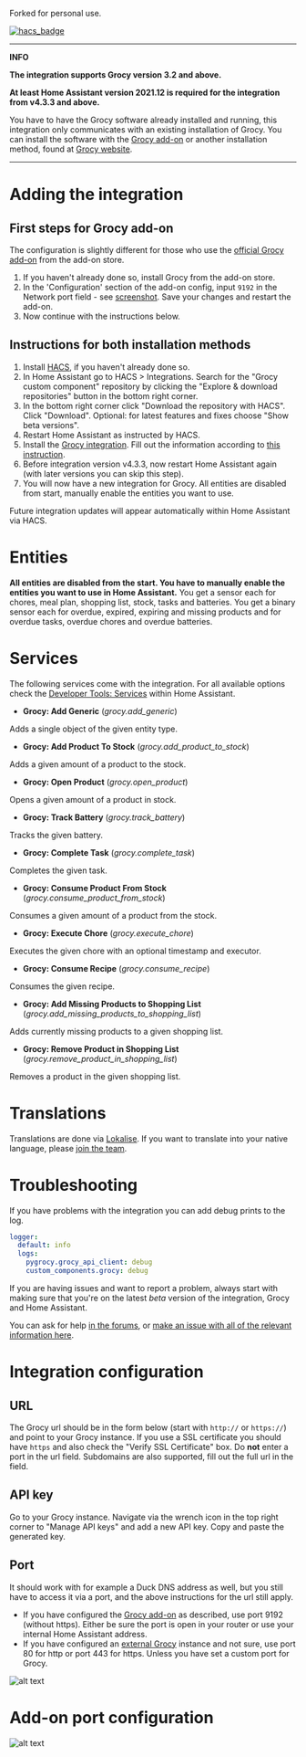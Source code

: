 Forked for personal use.

[![hacs_badge](https://img.shields.io/badge/HACS-Default-orange.svg)](https://github.com/hacs/integration)

---
**INFO**

**The integration supports Grocy version 3.2 and above.**

**At least Home Assistant version 2021.12 is required for the integration from v4.3.3 and above.**

You have to have the Grocy software already installed and running, this integration only communicates with an existing installation of Grocy. You can install the software with the [Grocy add-on](https://github.com/hassio-addons/addon-grocy) or another installation method, found at [Grocy website](https://grocy.info/).

---

# Adding the integration

## First steps <a name="addon"></a>for Grocy add-on
The configuration is slightly different for those who use the [official Grocy add-on](https://github.com/hassio-addons/addon-grocy) from the add-on store.

1. If you haven't already done so, install Grocy from the add-on store.
2. In the 'Configuration' section of the add-on config, input `9192` in the Network port field - see [screenshot](#screenshot-addon-config). Save your changes and restart the add-on.
3. Now continue with the instructions below.

## Instructions for <a name="both"></a>both installation methods
1. Install [HACS](https://hacs.xyz/), if you haven't already done so.
2. In Home Assistant go to HACS > Integrations. Search for the "Grocy custom component" repository by clicking the "Explore & download repositories" button in the bottom right corner.
3. In the bottom right corner click "Download the repository with HACS". Click "Download". Optional: for latest features and fixes choose "Show beta versions".
4. Restart Home Assistant as instructed by HACS.
5. Install the [Grocy integration](https://my.home-assistant.io/redirect/config_flow_start/?domain=grocy). Fill out the information according to [this instruction](#integration-configuration).
6. Before integration version v4.3.3, now restart Home Assistant again (with later versions you can skip this step).
7. You will now have a new integration for Grocy. All entities are disabled from start, manually enable the entities you want to use.

Future integration updates will appear automatically within Home Assistant via HACS.


# Entities

**All entities are disabled from the start. You have to manually enable the entities you want to use in Home Assistant.**
You get a sensor each for chores, meal plan, shopping list, stock, tasks and batteries.
You get a binary sensor each for overdue, expired, expiring and missing products and for overdue tasks, overdue chores and overdue batteries.


# Services

The following services come with the integration. For all available options check the [Developer Tools: Services](https://my.home-assistant.io/redirect/developer_services/) within Home Assistant.

- **Grocy: Add Generic** (_grocy.add_generic_)

Adds a single object of the given entity type.

- **Grocy: Add Product To Stock** (_grocy.add_product_to_stock_)

Adds a given amount of a product to the stock.

- **Grocy: Open Product** (_grocy.open_product_)

Opens a given amount of a product in stock.

- **Grocy: Track Battery** (_grocy.track_battery_)

Tracks the given battery.

- **Grocy: Complete Task** (_grocy.complete_task_)

Completes the given task.

- **Grocy: Consume Product From Stock** (_grocy.consume_product_from_stock_)

Consumes a given amount of a product from the stock.

- **Grocy: Execute Chore** (_grocy.execute_chore_)

Executes the given chore with an optional timestamp and executor.

- **Grocy: Consume Recipe** (_grocy.consume_recipe_)

Consumes the given recipe.

- **Grocy: Add Missing Products to Shopping List** (_grocy.add_missing_products_to_shopping_list_)

Adds currently missing products to a given shopping list.

- **Grocy: Remove Product in Shopping List** (_grocy.remove_product_in_shopping_list_)

Removes a product in the given shopping list.

# Translations

Translations are done via [Lokalise](https://app.lokalise.com/public/260939135f7593a05f2b79.75475372/). If you want to translate into your native language, please [join the team](https://app.lokalise.com/public/260939135f7593a05f2b79.75475372/).


# Troubleshooting

If you have problems with the integration you can add debug prints to the log.

```yaml
logger:
  default: info
  logs:
    pygrocy.grocy_api_client: debug
    custom_components.grocy: debug
```

If you are having issues and want to report a problem, always start with making sure that you're on the latest _beta_ version of the integration, Grocy and Home Assistant.

You can ask for help [in the forums](https://community.home-assistant.io/t/grocy-custom-component-and-card-s/218978), or [make an issue with all of the relevant information here](https://github.com/custom-components/grocy/issues/new?assignees=&labels=&template=bug_report.md&title=).


# <a name="integration-configuration"></a>Integration configuration

## URL
The Grocy url should be in the form below (start with `http://` or `https://`) and point to your Grocy instance. If you use a SSL certificate you should have `https` and also check the "Verify SSL Certificate" box. Do **not** enter a port in the url field. Subdomains are also supported, fill out the full url in the field.

## API key
Go to your Grocy instance. Navigate via the wrench icon in the top right corner to "Manage API keys" and add a new API key. Copy and paste the generated key.

## Port
It should work with for example a Duck DNS address as well, but you still have to access it via a port, and the above instructions for the url still apply.
- If you have configured the [Grocy add-on](#addon) as described, use port 9192 (without https). Either be sure the port is open in your router or use your internal Home Assistant address.
- If you have configured an [external Grocy](#both) instance and not sure, use port 80 for http or port 443 for https. Unless you have set a custom port for Grocy.

![alt text](grocy-integration-config.png)


# <a name="screenshot-addon-config"></a>Add-on port configuration

![alt text](grocy-addon-config.png)

